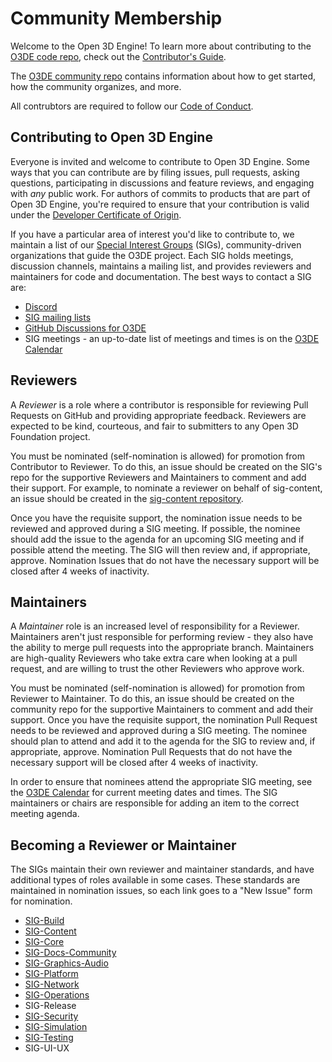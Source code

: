 # Community Membership

Welcome to the Open 3D Engine! To learn more about contributing to the [O3DE code repo](README.md), check out the [Contributor's Guide](https://github.com/o3de/community/blob/main/CONTRIBUTING.md).

The [O3DE community repo](https://github.com/o3de/community) contains information about how to get started, how the community organizes, and more.

All contrubtors are required to follow our [Code of Conduct](https://github.com/o3de/o3de/blob/development/CODE_OF_CONDUCT.md).

## Contributing to Open 3D Engine

Everyone is invited and welcome to contribute to Open 3D Engine. Some ways that you can contribute are by filing issues, pull requests, asking questions, participating in discussions and feature reviews, and engaging with _any_ public work. For authors of commits to products that are part of Open 3D Engine, you're required to ensure that your contribution is valid under the [Developer Certificate of Origin](https://www.dita-ot.org/dco).

If you have a particular area of interest you'd like to contribute to, we maintain a list of our [Special Interest Groups](https://github.com/o3de/community/blob/main/CONTRIBUTING.md#getting-started) (SIGs), community-driven organizations that guide the O3DE project. Each SIG holds meetings, discussion channels, maintains a mailing list,
and provides reviewers and maintainers for code and documentation. The best ways to contact a SIG are:

* [Discord](https://discord.gg/o3de)
* [SIG mailing lists](https://github.com/o3de/community/blob/main/CONTRIBUTING.md#getting-started)
* [GitHub Discussions for O3DE](https://github.com/o3de/o3de/discussions)
* SIG meetings - an up-to-date list of meetings and times is on the [O3DE Calendar](https://lists.o3de.org/calendar)

## Reviewers 

A *Reviewer* is a role where a contributor is responsible for reviewing Pull Requests on GitHub and providing appropriate feedback. Reviewers are expected to be kind, courteous, and fair to submitters to any Open 3D Foundation project.

You must be nominated (self-nomination is allowed) for promotion from Contributor to Reviewer. To do this, an issue should be created on the SIG's repo for the supportive Reviewers and Maintainers to comment and add their support. For example, to nominate a reviewer on behalf of sig-content, an issue should be created in the [sig-content repository](https://github.com/o3de/sig-content/issues/new/choose).

Once you have the requisite support, the nomination issue needs to be reviewed and approved during a SIG meeting. If possible, the nominee should add the issue to the agenda for an upcoming SIG meeting and if possible attend the meeting. The SIG will then review and, if appropriate, approve. Nomination Issues that do not have the necessary support will be closed after 4 weeks of inactivity.


## Maintainers

A *Maintainer* role is an increased level of responsibility for a Reviewer. Maintainers aren't just responsible for performing review - they also have the ability to merge pull requests into the appropriate branch. Maintainers are high-quality Reviewers who take extra care when looking at a pull request, and are willing to trust the other Reviewers who approve work.

You must be nominated (self-nomination is allowed) for promotion from Reviewer to Maintainer. To do this, an issue should be created on the community repo for the supportive Maintainers to comment and add their support. Once you have the requisite support, the nomination Pull Request needs to be reviewed and approved during a SIG meeting.  The nominee should plan to attend and add it to the agenda for the SIG to review and, if appropriate, approve. Nomination Pull Requests that do not have the necessary support will be closed after 4 weeks of inactivity.

In order to ensure that nominees attend the appropriate SIG meeting, see the [O3DE Calendar](https://lists.o3de.org/calendar) for current meeting dates and times. The SIG maintainers or chairs are responsible for adding an item to the correct meeting agenda.

## Becoming a Reviewer or Maintainer

The SIGs maintain their own reviewer and maintainer standards, and have additional types of roles available in some cases. These standards are maintained in nomination issues, so each link goes to a "New Issue" form for nomination.


* [SIG-Build](https://github.com/o3de/sig-build/issues/new?assignees=&labels=needs-triage%2Cneeds-sig&template=Reviewer_Maintainer_Nomination.md&title=SIG+Reviewer%2FMaintainer+Nomination)
* [SIG-Content](https://github.com/o3de/sig-content/issues/new?assignees=&labels=needs-triage%2Cneeds-sig&template=Reviewer_Maintainer_Nomination.md&title=SIG+Reviewer%2FMaintainer+Nomination)
* [SIG-Core](https://github.com/o3de/sig-core/issues/new?assignees=&labels=needs-triage%2Cneeds-sig&template=Reviewer_Maintainer_Nomination.md&title=SIG+Reviewer%2FMaintainer+Nomination)
* [SIG-Docs-Community](https://github.com/o3de/sig-docs-community/issues/new?assignees=&labels=&template=reviewer-maintainer-nomination.md&title=SIG+Reviewer%2FMaintainer+Nomination)
* [SIG-Graphics-Audio](https://github.com/o3de/sig-graphics-audio/issues/new?assignees=&labels=&template=contributornominationtemplate.md&title=%3CReviewer+or+Maintainer%3E+Nomination%3A+%3CName%2FHandle%3E)
* [SIG-Platform](https://github.com/o3de/sig-platform/issues/new?assignees=&labels=needs-triage%2Cneeds-sig&template=Reviewer_Maintainer_Nomination.md&title=SIG+Reviewer%2FMaintainer+Nomination)
* [SIG-Network](https://github.com/o3de/sig-network/issues/new?assignees=&labels=needs-triage%2Cneeds-sig&template=Reviewer_Maintainer_Nomination.md&title=SIG+Reviewer%2FMaintainer+Nomination)
* [SIG-Operations](https://github.com/o3de/sig-operations/issues/new?assignees=&labels=needs-triage%2Cneeds-sig&template=Reviewer_Maintainer_Nomination.md&title=SIG+Reviewer%2FMaintainer+Nomination)
* SIG-Release
* [SIG-Security](https://github.com/o3de/sig-security/issues/new?assignees=&labels=needs-triage%2Cneeds-sig&template=Reviewer_Maintainer_Nomination.md&title=SIG+Reviewer%2FMaintainer+Nomination)
* [SIG-Simulation](https://github.com/o3de/sig-simulation/issues/new?assignees=&labels=needs-triage%2Cneeds-sig&template=reviewer-maintainer-nomination.md&title=SIG+Reviewer%2FMaintainer+Nomination)
* [SIG-Testing](https://github.com/o3de/sig-testing/issues/new?assignees=&labels=needs-triage%2Cneeds-sig&template=Reviewer_Maintainer_Nomination.md&title=SIG+Reviewer%2FMaintainer+Nomination)
* SIG-UI-UX
